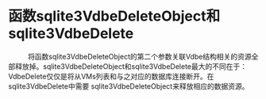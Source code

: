 # 函数sqlite3VdbeDeleteObject和sqlite3VdbeDelete
&nbsp;&nbsp;&nbsp;&nbsp;&nbsp;&nbsp;
&nbsp;&nbsp;&nbsp;将函数sqlite3VdbeDeleteObject的第二个参数关联Vdbe结构相关的资源全部释放掉。sqlite3VdbeDeleteObject和sqlite3VdbeDelete最大的不同在于：VdbeDelete仅仅是将从VMs列表和与之对应的数据库连接断开。在sqlite3VdbeDelete中需要
sqlite3VdbeDeleteObject来释放相应的数据资源。
